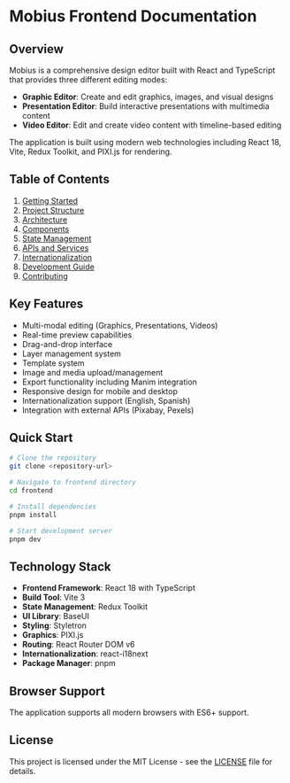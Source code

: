 # Mobius Frontend Documentation

## Overview

Mobius is a comprehensive design editor built with React and TypeScript that provides three different editing modes:
- **Graphic Editor**: Create and edit graphics, images, and visual designs
- **Presentation Editor**: Build interactive presentations with multimedia content
- **Video Editor**: Edit and create video content with timeline-based editing

The application is built using modern web technologies including React 18, Vite, Redux Toolkit, and PIXI.js for rendering.

## Table of Contents

1. [Getting Started](./getting-started.md)
2. [Project Structure](./project-structure.md)
3. [Architecture](./architecture.md)
4. [Components](./components/README.md)
5. [State Management](./state-management.md)
6. [APIs and Services](./apis-and-services.md)
7. [Internationalization](./i18n.md)
8. [Development Guide](./development-guide.md)
9. [Contributing](./contributing.md)

## Key Features

- Multi-modal editing (Graphics, Presentations, Videos)
- Real-time preview capabilities
- Drag-and-drop interface
- Layer management system
- Template system
- Image and media upload/management
- Export functionality including Manim integration
- Responsive design for mobile and desktop
- Internationalization support (English, Spanish)
- Integration with external APIs (Pixabay, Pexels)

## Quick Start

```bash
# Clone the repository
git clone <repository-url>

# Navigate to frontend directory
cd frontend

# Install dependencies
pnpm install

# Start development server
pnpm dev
```

## Technology Stack

- **Frontend Framework**: React 18 with TypeScript
- **Build Tool**: Vite 3
- **State Management**: Redux Toolkit
- **UI Library**: BaseUI
- **Styling**: Styletron
- **Graphics**: PIXI.js
- **Routing**: React Router DOM v6
- **Internationalization**: react-i18next
- **Package Manager**: pnpm

## Browser Support

The application supports all modern browsers with ES6+ support.

## License

This project is licensed under the MIT License - see the [LICENSE](../LICENSE) file for details.
